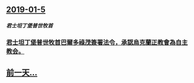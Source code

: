 ## [2019-01-5](/zh/news/2019/01/5/index.md)

##### 君士坦丁堡普世牧首
### [君士坦丁堡普世牧首巴爾多祿茂簽署法令，承認烏克蘭正教會為自主教会。 ](/zh/news/2019/01/5/君士坦丁堡普世牧首巴爾多祿茂簽署法令-承認烏克蘭正教會為自主教会.md)
## [前一天...](/zh/news/2019/01/3/index.md)

